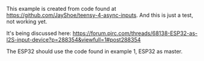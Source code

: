 This example is created from code found at https://github.com/JayShoe/teensy-4-async-inputs. And this is just a test, not working yet. 

It's being discussed here: https://forum.pjrc.com/threads/68138-ESP32-as-I2S-input-device?p=288354&viewfull=1#post288354

The ESP32 should use the code found in example 1, ESP32 as master.
